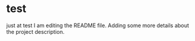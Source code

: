 # test
just at test
I am editing the README file. Adding some more details about the project description.
